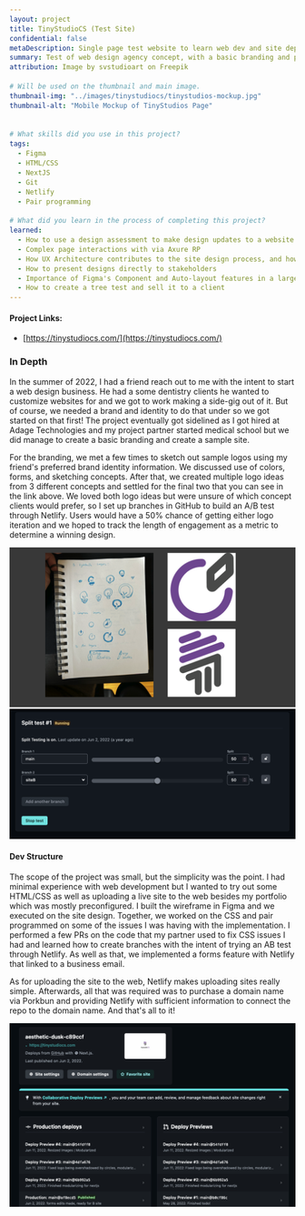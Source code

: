 ```yaml
---
layout: project
title: TinyStudioCS (Test Site)
confidential: false
metaDescription: Single page test website to learn web dev and site deployment with NextJS.
summary: Test of web design agency concept, with a basic branding and programming done in collaboration with a friend using GitHub.
attribution: Image by svstudioart on Freepik

# Will be used on the thumbnail and main image.
thumbnail-img: "../images/tinystudiocs/tinystudios-mockup.jpg"
thumbnail-alt: "Mobile Mockup of TinyStudios Page"


# What skills did you use in this project?
tags:
  - Figma
  - HTML/CSS
  - NextJS
  - Git
  - Netlify
  - Pair programming

# What did you learn in the process of completing this project?
learned:
  - How to use a design assessment to make design updates to a website
  - Complex page interactions with via Axure RP
  - How UX Architecture contributes to the site design process, and how UI facilitates a user's navigation through the site
  - How to present designs directly to stakeholders
  - Importance of Figma's Component and Auto-layout features in a large-scale UI project
  - How to create a tree test and sell it to a client
---
```




#### Project Links:
- [https://tinystudiocs.com/](https://tinystudiocs.com/)


### In Depth

In the summer of 2022, I had a friend reach out to me with the intent to start a web design business. He had a some dentistry clients he wanted to customize websites for and we got to work making a side-gig out of it. But of course, we needed a brand and identity to do that under so we got started on that first! The project eventually got sidelined as I got hired at Adage Technologies and my project partner started medical school but we did manage to create a basic branding and create a sample site.

For the branding, we met a few times to sketch out sample logos using my friend's preferred brand identity information. We discussed use of colors, forms, and sketching concepts. After that, we created multiple logo ideas from 3 different concepts and settled for the final two that you can see in the link above. We loved both logo ideas but were unsure of which concept clients would prefer, so I set up branches in GitHub to build an A/B test through Netlify. Users would have a 50% chance of getting either logo iteration and we hoped to track the length of engagement as a metric to determine a winning design.

![Comparison photo of sketches next to vectorized logo](../images/tinystudiocs/branding-tinystudios-comparison.png)
![AB Site Setup on Netlify](../images/tinystudiocs/tinystudios-AB-testing.png)

#### Dev Structure

The scope of the project was small, but the simplicity was the point. I had minimal experience with web development but I wanted to try out some HTML/CSS as well as uploading a live site to the web besides my portfolio which was mostly preconfigured. I built the wireframe in Figma and we executed on the site design. Together, we worked on the CSS and pair programmed on some of the issues I was having with the implementation. I performed a few PRs on the code that my partner used to fix CSS issues I had and learned how to create branches with the intent of trying an AB test through Netlify. As well as that, we implemented a forms feature with Netlify that linked to a business email.

As for uploading the site to the web, Netlify makes uploading sites really simple. Afterwards, all that was required was to purchase a domain name via Porkbun and providing Netlify with sufficient information to connect the repo to the domain name. And that's all to it!

![Screenshot of Netlify portal for the tinystudio site](../images/tinystudiocs/tinystudios-netlify.png)